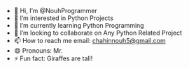 - 👋 Hi, I’m @NouhProgrammer
- 👀 I’m interested in Python Projects
- 🌱 I’m currently learning Python Programming
- 💞️ I’m looking to collaborate on Any Python Related Project
- 📫 How to reach me email: chahinnouh5@gmail.com
- 😄 Pronouns: Mr.
- ⚡ Fun fact: Giraffes are tall!

<!---
NouhProgrammer/NouhProgrammer is a ✨ special ✨ repository because its `README.md` (this file) appears on your GitHub profile.
You can click the Preview link to take a look at your changes.
--->
